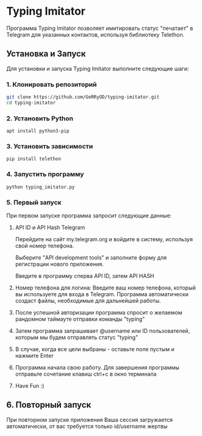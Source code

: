 # Typing Imitator

Программа Typing Imitator позволяет имитировать статус "печатает" в Telegram для указанных контактов, используя библиотеку Telethon.

## Установка и Запуск

Для установки и запуска Typing Imitator выполните следующие шаги:

### 1. Клонировать репозиторий

```bash
git clone https://github.com/GeRRyOD/typing-imitator.git
cd typing-imitator

```

### 2. Установить Python

```
apt install python3-pip

```

### 3. Установить зависимости
```
pip install telethon

```

### 4. Запустить программу
```
python typing_imitator.py

```

### 5. Первый запуск
При первом запуске программа запросит следующие данные:
1. API ID и API Hash Telegram
   
   Перейдите на сайт my.telegram.org и войдите в систему, используя свой номер телефона.
   
   Выберите "API development tools" и заполните форму для регистрации нового приложения.
   
   Введите в программу сперва API ID, затем API HASH
   
3. Номер телефона для логина: Введите ваш номер телефона, который вы используете для входа в Telegram. Программа автоматически создаст файлы, необходимые для дальнейшей работы.
4. После успешной авторизации программа спросит о желаемом рандомном таймауте отправки команды "typing"
5. Затем программа запрашивает @username или ID пользователей, которым мы будем отправлять статус "typing"
6. В случае, когда все цели выбраны - оставьте поле пустым и нажмите Enter
7. Программа начала свою работу. Для завершения программы отправьте сочетание клавиш ctrl+c в окно терминала
8. Have Fun :)

## 6. Повторный запуск
При повторном запуске приложения Ваша сессия загружается автоматически, от вас требуется только id/username жертвы
